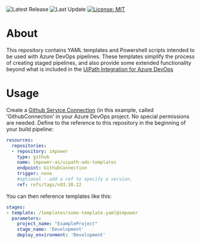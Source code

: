 ![Latest Release](https://img.shields.io/github/v/tag/impower-ai/uipath-ado-templates?style=flat-square)
![Last Update](https://img.shields.io/github/last-commit/impower-ai/uipath-ado-templates?style=flat-square)
[![License: MIT](https://img.shields.io/badge/License-MIT-yellow.svg?style=flat-square)](https://opensource.org/licenses/MIT)

# About
This repository contains YAML templates and Powershell scripts intended to be used with Azure DevOps pipelines. These templates simplify the process of creating staged pipelines, and also provide some extended functionality beyond what is included in the [UiPath Integration for Azure DevOps](https://marketplace.visualstudio.com/items?itemName=uipath.vsts-uipath-package)

# Usage
Create a [Github Service Connection](https://docs.microsoft.com/en-us/azure/devops/pipelines/library/service-endpoints?view=azure-devops&tabs=yaml#github-service-connection) (in this example, called 'GithubConnection' in your Azure DevOps project. No special permissions are needed. Define to the reference to this repository in the beginning of your build pipeline:
```yaml
resources:
  repositories:
  - repository: impower
    type: github
    name: impower-ai/uipath-ado-templates
    endpoint: GithubConnection
    trigger: none
    #optional - add a ref to specify a version.
    ref: refs/tags/v03.30.22
```
You can then reference templates like this:
```yaml
stages:
- template: /templates/some-template.yaml@impower
  parameters:
    project_name: "ExampleProject"
    stage_name: 'Development'
    deploy_environment: 'Development'
```
